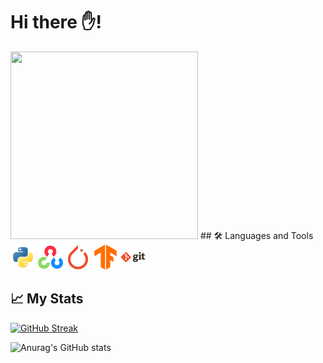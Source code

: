 # Hi there ✋!
<img src="https://github.com/JVPRUGBIER/resources/blob/main/JVPc_inverted.gif" width="300" height="300" />
## 🛠 Languages and Tools
<div>
  <img src="https://github.com/devicons/devicon/blob/master/icons/python/python-original.svg" title="Python" alt="Python" width="40" height="40"/>
  <img src="https://github.com/devicons/devicon/blob/master/icons/opencv/opencv-original.svg" title="CV" alt="CV" width="40" height="40"/>
  <img src="https://github.com/devicons/devicon/blob/master/icons/pytorch/pytorch-original.svg" title="Pytorch" alt="Pytorch" width="40" height="40"/>
  <img src="https://github.com/devicons/devicon/blob/master/icons/tensorflow/tensorflow-original.svg" title="Tensorflow" alt="Tensorflow" width="40" height="40"/>
  <img src="https://github.com/devicons/devicon/blob/master/icons/git/git-original-wordmark.svg" title="Git" **alt="Git" width="40" height="40"/>
</div>

## 📈 My Stats

[![GitHub Streak](http://github-readme-streak-stats.herokuapp.com?user=JVPRUGBIER&theme=transparent)](https://git.io/streak-stats)

![Anurag's GitHub stats](https://github-readme-stats.vercel.app/api?username=JVPRUGBIER&show_icons=true&theme=transparent)
